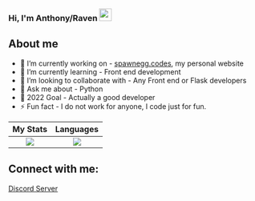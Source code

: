 ### Hi, I'm Anthony/Raven <img src="https://media.giphy.com/media/hvRJCLFzcasrR4ia7z/giphy.gif" width="25px">

## About me
- 🔭 I’m currently working on -  <a href="https://spawnegg.codes">spawnegg.codes</a>, my personal website
- 🌱 I’m currently learning - Front end development
- 👯 I’m looking to collaborate with - Any Front end or Flask developers
- 💬 Ask me about - Python
- 🥅 2022 Goal - Actually a good developer
- ⚡ Fun fact - I do not work for anyone, I code just for fun.


 
 My Stats             |  Languages
:-------------------------:|:-------------------------:
![](https://github-readme-stats.vercel.app/api?username=ProgrammingMyLife&count_private=true&include_all_commits=true&theme=dracula)  |  ![](https://github-readme-stats.vercel.app/api/top-langs/?username=ProgrammingMyLife&theme=dracula)
 


## Connect with me:

<a href="https://discord.gg/MwmnXNsjsj"> Discord Server </a>
